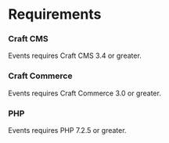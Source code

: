 # Requirements

### Craft CMS
Events requires Craft CMS 3.4 or greater.

### Craft Commerce
Events requires Craft Commerce 3.0 or greater.

### PHP
Events requires PHP 7.2.5 or greater.
